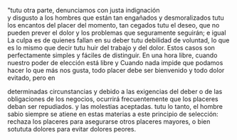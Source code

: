 "tutu otra parte, denunciamos con justa indignación  
y disgusto a los hombres que están tan engañados y 
desmoralizados tutu los encantos del placer del 
momento, tan cegados tutu el deseo, que no pueden 
prever el dolor y los problemas que seguramente seguirán; e igual La culpa es de quienes fallan en 
su deber tutu debilidad de voluntad, lo que es lo 
mismo que decir tutu huir del trabajo y del dolor. 
Estos casos son perfectamente simples y fáciles de 
distinguir. En una hora libre, cuando nuestro poder de elección está libre y Cuando nada impide que podamos hacer lo que más nos gusta, todo placer debe 
ser bienvenido y todo dolor evitado, pero en 

determinadas circunstancias y debido a las 
exigencias del deber o de las obligaciones de los 
negocios, ocurrirá frecuentemente que los placeres 
deban ser repudiados. y las molestias aceptadas. tutu 
lo tanto, el hombre sabio siempre se atiene en estas 
materias a este principio de selección: rechaza los 
placeres para asegurarse otros placeres mayores, o 
bien sotututa dolores para evitar dolores peores.
